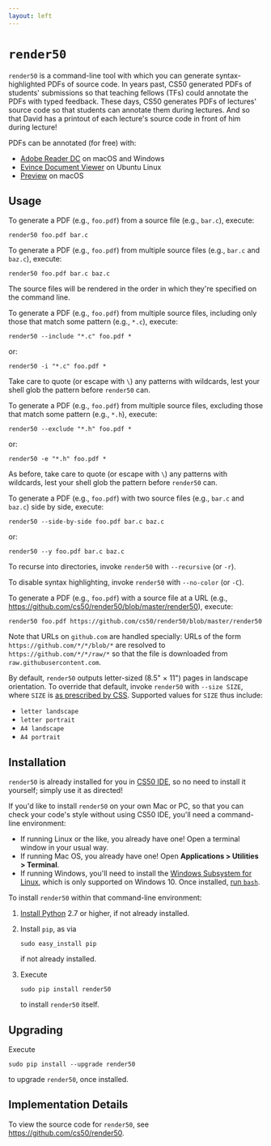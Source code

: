 ```yaml
---
layout: left
---
```


# `render50`

`render50` is a command-line tool with which you can generate syntax-highlighted PDFs of source code. In years past, CS50 generated PDFs of students' submissions so that teaching fellows (TFs) could annotate the PDFs with typed feedback. These days, CS50 generates PDFs of lectures' source code so that students can annotate them during lectures. And so that David has a printout of each lecture's source code in front of him during lecture!

PDFs can be annotated (for free) with:

- [Adobe Reader DC](https://acrobat.adobe.com/us/en/acrobat/pdf-reader.html) on macOS and Windows
- [Evince Document Viewer](https://help.ubuntu.com/community/Evince) on Ubuntu Linux
- [Preview](https://support.apple.com/en-us/HT201740) on macOS

## Usage

To generate a PDF (e.g., `foo.pdf`) from a source file (e.g., `bar.c`), execute:

```
render50 foo.pdf bar.c
```

To generate a PDF (e.g., `foo.pdf`) from multiple source files (e.g., `bar.c` and `baz.c`), execute:

```
render50 foo.pdf bar.c baz.c
```

The source files will be rendered in the order in which they're specified on the command line.

To generate a PDF (e.g., `foo.pdf`) from multiple source files, including only those that match some pattern (e.g., `*.c`), execute:

```
render50 --include "*.c" foo.pdf *
```

or:

```
render50 -i "*.c" foo.pdf *
```

Take care to quote (or escape with `\`) any patterns with wildcards, lest your shell glob the pattern before `render50` can.

To generate a PDF (e.g., `foo.pdf`) from multiple source files, excluding those that match some pattern (e.g., `*.h`), execute:

```
render50 --exclude "*.h" foo.pdf *
```

or: 

```
render50 -e "*.h" foo.pdf *
```

As before, take care to quote (or escape with `\`) any patterns with wildcards, lest your shell glob the pattern before `render50` can.

To generate a PDF (e.g., `foo.pdf`) with two source files (e.g., `bar.c` and `baz.c`) side by side, execute:

```
render50 --side-by-side foo.pdf bar.c baz.c
```

or:

```
render50 --y foo.pdf bar.c baz.c
```

To recurse into directories, invoke `render50` with `--recursive` (or `-r`).

To disable syntax highlighting, invoke `render50` with `--no-color` (or `-C`).

To generate a PDF (e.g., `foo.pdf`) with a source file at a URL (e.g., https://github.com/cs50/render50/blob/master/render50), execute:

```
render50 foo.pdf https://github.com/cs50/render50/blob/master/render50
```

Note that URLs on `github.com` are handled specially: URLs of the form `https://github.com/*/*/blob/*` are resolved to `https://github.com/*/*/raw/*` so that the file is downloaded from `raw.githubusercontent.com`.

By default, `render50` outputs letter-sized (8.5" × 11") pages in landscape orientation. To override that default, invoke `render50` with `--size SIZE`, where `SIZE` is [as prescribed by CSS](https://developer.mozilla.org/en-US/docs/Web/CSS/@page/size). Supported values for `SIZE` thus include:

- `letter landscape`
- `letter portrait`
- `A4 landscape`
- `A4 portrait`

## Installation

`render50` is already installed for you in [CS50 IDE](https://cs50.io/), so no need to install it yourself; simply use it as directed!

If you'd like to install `render50` on your own Mac or PC, so that you can check your code's style without using CS50 IDE, you'll need a command-line environment:

- If running Linux or the like, you already have one! Open a terminal window in your usual way.
- If running Mac OS, you already have one! Open **Applications > Utilities > Terminal**.
- If running Windows, you'll need to install the [Windows Subsystem for Linux](https://msdn.microsoft.com/commandline/wsl/about), which is only supported on Windows 10. Once installed, [run `bash`](https://blogs.windows.com/buildingapps/2016/03/30/run-bash-on-ubuntu-on-windows/).

To install `render50` within that command-line environment:

1. [Install Python](https://www.python.org/downloads/) 2.7 or higher, if not already installed.

1. Install `pip`, as via 

   ```
   sudo easy_install pip
   ```

   if not already installed.

1. Execute 

   ```
   sudo pip install render50
   ```
   to install `render50` itself.

## Upgrading

Execute

```
sudo pip install --upgrade render50
```

to upgrade `render50`, once installed.

## Implementation Details

To view the source code for `render50`, see <https://github.com/cs50/render50>.
